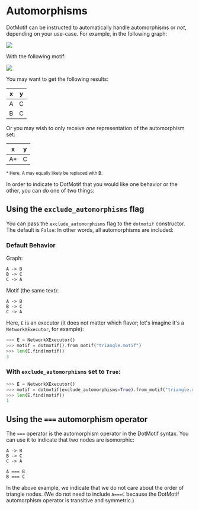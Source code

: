 # Automorphisms

DotMotif can be instructed to automatically handle automorphisms or _not_, depending on your use-case. For example, in the following graph:

<img src='https://g.gravizo.com/svg?
 digraph G {
   A -> C;
   B -> C;
 }
'/>

With the following motif:

<img src='https://g.gravizo.com/svg?
 digraph G {
   x -> y
 }
'/>

You may want to get the following results:

| x   | y   |
| --- | --- |
| A   | C   |
| B   | C   |

Or you may wish to only receive _one_ representation of the automorphism set:

| x   | y   |
| --- | --- |
| A*  | C   |

<small>\* Here, A may equally likely be replaced with B.</small>

In order to indicate to DotMotif that you would like one behavior or the other, you can do one of two things:

## Using the `exclude_automorphisms` flag

You can pass the `exclude_automorphisms` flag to the `dotmotif` constructor. The default is `False`: In other words, all automorphisms are included:


### Default Behavior

Graph:
```
A -> B
B -> C
C -> A
```

Motif (the same text):
```
A -> B
B -> C
C -> A
```

Here, `E` is an executor (it does not matter which flavor; let's imagine it's a `NetworkXExecutor`, for example):

```python
>>> E = NetworkXExecutor()
>>> motif = dotmotif().from_motif("triangle.motif")
>>> len(E.find(motif))
3
```

### With `exclude_automorphisms` set to `True`:

```python
>>> E = NetworkXExecutor()
>>> motif = dotmotif(exclude_automorphisms=True).from_motif("triangle.motif")
>>> len(E.find(motif))
1
```

## Using the `===` automorphism operator

The `===` operator is the automorphism operator in the DotMotif syntax. You can use it to indicate that two nodes are isomorphic:

```
A -> B
B -> C
C -> A

A === B
B === C
```

In the above example, we indicate that we do not care about the order of triangle nodes. (We do not need to include `A===C` because the DotMotif automorphism operator is transitive and symmetric.)

